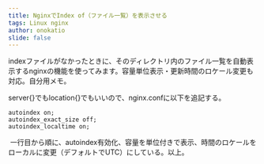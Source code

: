 ```yaml
---
title: NginxでIndex of（ファイル一覧）を表示させる
tags: Linux nginx
author: onokatio
slide: false
---
```

indexファイルがなかったときに、そのディレクトリ内のファイル一覧を自動表示するnginxの機能を使ってみます。容量単位表示・更新時間のロケール変更も対応。自分用メモ。

server{}でもlocation{}でもいいので、nginx.confに以下を追記する。

```
autoindex on;
autoindex_exact_size off;
autoindex_localtime on;
```

 一行目から順に、autoindex有効化、容量を単位付きで表示、時間のロケールをローカルに変更（デフォルトでUTC）にしている。以上。

